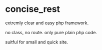 # concise_rest
extremly clear and easy php framework.

no class, no route.  only pure plain php code. 

suitful for small and quick site.
